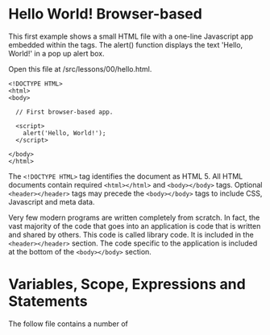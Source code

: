 # Hello World! Browser-based

This first example shows a small HTML file with a one-line Javascript app embedded within the <script></script> tags. The alert() function displays the text 'Hello, World!' in a pop up alert box.

Open this file at /src/lessons/00/hello.html.

```
<!DOCTYPE HTML>
<html>
<body>

  // First browser-based app.
 
  <script>
    alert('Hello, World!');
  </script>
 
</body>
</html>
```

The ``<!DOCTYPE HTML>`` tag identifies the document as HTML 5. All HTML documents contain required ``<html></html>`` and ``<body></body>`` tags. Optional ``<header></header>`` tags may precede the ``<body></body>`` tags to include CSS, Javascript and meta data.

Very few modern programs are written completely from scratch. In fact, the vast majority of the code that goes into an application is code that is written and shared by others. This code is called library code. It is included in the ``<header></header>`` section. The code specific to the application is included at the bottom of the ``<body></body>`` section.

# Variables, Scope, Expressions and Statements
The follow file contains a number of <script/> tags that work together to form one program.

The first script tag declares a variable labeled "a". The variable is in the global scope. More on scope later. The variable ``a`` is assigned an integer value of 1 using the assignment operator "=". An assignment operation is called a statement.

Statements are typically separated by semicolons. However, many statements do not require semicolons and, except in some rare cases, semicolons are optional. That said, it's still a good practice to use them as it improves the readability of code.

The second ``<script>`` tag invoke the log() function from the console object. More on objects in future lesson. The log() function prints the parameters passed to it to the console window. The console window can be seen by right clicking in the window and selecting Inspect from the context menu.

The third ``<script>`` tag defines a function named showIt() that takes a single parameter. The function converts the parameter to a string and then prints it to the console. In reality, this is unnecessary as console.log() prints all parameter types. But it serves to demonstrate how Javascript can convert types, particular to strings.

The fourth ``<script>`` tag invokes the showIt() function and provides the first demonstration of scope. Note how it attempts to pass the variable d to the console.log() function. The attempt will fail however, because the variable d is defined within the scope of the showIt() function. Variables can only be used in the scope in which they are defined.

One final note is that all tags with an id create a variable in the global scope that is assigned a value matching the content of the tag. In the example, a variable b is created in the global scope with the value 1.
```
<!DOCTYPE HTML>
<html>
<body>
  <script>
    var a = 1;
  </script>
  <script>
    console.log("The value of a is: " + a);
  </script>
  <script>
    function showIt(c) {
      var d = "" + c;
      console.log(d);
    }
  </script>
  <script>
    showIt(10);
    console.log(d);     // An error. d is only valid within the scope of the function showIt().
  </script>
  <div id="b">1</div>
</body>
</html>
```

